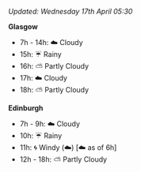 *Updated: Wednesday 17th April 05:30*

**Glasgow**

* 7h - 14h: :cloud: Cloudy
* 15h: :umbrella: Rainy
* 16h: :partly_sunny: Partly Cloudy
* 17h: :cloud: Cloudy
* 18h: :partly_sunny: Partly Cloudy

**Edinburgh**

* 7h - 9h: :cloud: Cloudy
* 10h: :umbrella: Rainy
* 11h: :cyclone: Windy (:cloud:) [:cloud: as of 6h]
* 12h - 18h: :partly_sunny: Partly Cloudy
